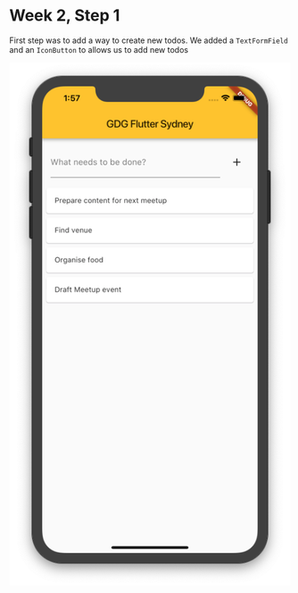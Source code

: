 # Week 2, Step 1

First step was to add a way to create new todos. We added a `TextFormField` and an `IconButton` to allows us to add new todos

![Step 0 Screenshot](../screenshots/step_1_1.png)